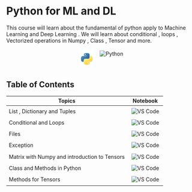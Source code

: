 # Python for ML and DL

This course will learn about the fundamental of python apply to Machine Learning and Deep Learning . We will learn about  conditional , loops , Vectorized operations in Numpy , Class , Tensor and more. 

<p align="center">
<img src="https://raw.githubusercontent.com/github/explore/80688e429a7d4ef2fca1e82350fe8e3517d3494d/topics/python/python.png" alt="Python" height="45em" style="vertical-align:top; margin:4px">

<img src="https://www.vectorlogo.zone/logos/numpy/numpy-icon.svg" alt="Python" height="40em" style="vertical-align:top; margin:4px">
</p>

## Table of Contents

 Topics | Notebook 
--|--
List  ,  Dictionary and Tuples  |<img src="https://www.vectorlogo.zone/logos/jupyter/jupyter-icon.svg" alt="VS Code" height="40" style="vertical-align:top; margin:4px">
 Conditional and Loops | <img src="https://www.vectorlogo.zone/logos/jupyter/jupyter-icon.svg" alt="VS Code" height="40" style="vertical-align:top; margin:4px">
Files |  <img src="https://www.vectorlogo.zone/logos/jupyter/jupyter-icon.svg" alt="VS Code" height="40" style="vertical-align:top; margin:4px">
Exception |  <img src="https://www.vectorlogo.zone/logos/jupyter/jupyter-icon.svg" alt="VS Code" height="40" style="vertical-align:top; margin:4px">
Matrix with Numpy and introduction to Tensors |  <img src="https://www.vectorlogo.zone/logos/jupyter/jupyter-icon.svg" alt="VS Code" height="40" style="vertical-align:top; margin:4px">
Class and Methods in Python | <img src="https://www.vectorlogo.zone/logos/jupyter/jupyter-icon.svg" alt="VS Code" height="40" style="vertical-align:top; margin:4px">
Methods for Tensors | <img src="https://www.vectorlogo.zone/logos/jupyter/jupyter-icon.svg" alt="VS Code" height="40" style="vertical-align:top; margin:4px">